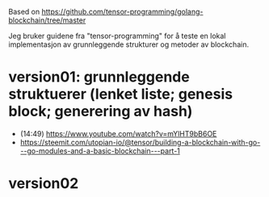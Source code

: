 Based on https://github.com/tensor-programming/golang-blockchain/tree/master

Jeg bruker guidene fra "tensor-programming" for å teste en lokal implementasjon av grunnleggende strukturer og metoder av blockchain. 

# version01: grunnleggende struktuerer (lenket liste; genesis block; generering av hash)
* (14:49) https://www.youtube.com/watch?v=mYlHT9bB6OE
* https://steemit.com/utopian-io/@tensor/building-a-blockchain-with-go---go-modules-and-a-basic-blockchain---part-1 
# version02 
